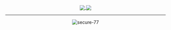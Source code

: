 <p align="center">

<a href="https://github.com/secure-776/secure-77">
  <img align="center" src="https://github-readme-stats.vercel.app/api?username=secure-77&include_all_commits=true&hide=contribs&show_icons=true&line_height=32&count_private=true&theme=calm" />
</a>

<a href="https://github.com/secure-77/secure-77">
  <img align="center" src="https://github-readme-stats.vercel.app/api/top-langs/?username=secure-77&line_height=32&hide=Makefile,css&theme=calm&langs_count=3" />
</a>
</p>

---
<p align="center"> <img src="https://komarev.com/ghpvc/?username=secure-77&label=Profile%20views&color=0e75b6&style=flat" alt="secure-77" /> </p>


